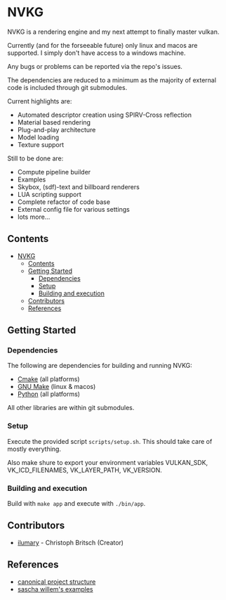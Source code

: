 # NVKG

NVKG is a rendering engine and my next attempt to finally master vulkan. 

Currently (and for the forseeable future) only linux and macos are supported. I simply don't have access to a windows machine.

Any bugs or problems can be reported via the repo's issues.

The dependencies are reduced to a minimum as the majority of external code is included through git submodules.

Current highlights are:
  - Automated descriptor creation using SPIRV-Cross reflection
  - Material based rendering
  - Plug-and-play architecture
  - Model loading
  - Texture support

Still to be done are:
  - Compute pipeline builder
  - Examples
  - Skybox, (sdf)-text and billboard renderers
  - LUA scripting support
  - Complete refactor of code base
  - External config file for various settings
  - lots more...

## Contents

- [NVKG](#nvkg)
  - [Contents](#contents)
  - [Getting Started](#getting-started)
    - [Dependencies](#dependencies)
    - [Setup](#setup)
    - [Building and execution](#building-and-execution)
  - [Contributors](#contributors)
  - [References](#references)

## Getting Started

### Dependencies

The following are dependencies for building and running NVKG:

- [Cmake](https://cmake.org/) (all platforms)
- [GNU Make](https://www.gnu.org/software/make/) (linux & macos)
- [Python](https://www.python.org/) (all platforms)

All other libraries are within git submodules.

### Setup

Execute the provided script ```scripts/setup.sh```. This should take care of mostly everything.

Also make shure to export your environment variables VULKAN_SDK, VK_ICD_FILENAMES, VK_LAYER_PATH, VK_VERSION.

### Building and execution

Build with ```make app``` and execute with ```./bin/app```.

## Contributors

- [ilumary](https://github.com/ilumary) - Christoph Britsch (Creator)

## References

- [canonical project structure](https://www.open-std.org/jtc1/sc22/wg21/docs/papers/2018/p1204r0.html)
- [sascha willem's examples](https://github.com/SaschaWillems/Vulkan)
